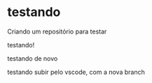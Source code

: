 # testando
Criando um repositório para testar

testando!

testando de novo

testando subir pelo vscode, com a nova branch
